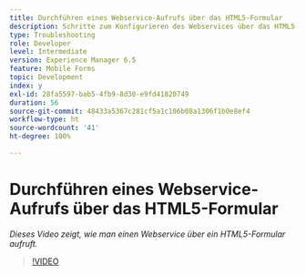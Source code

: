 ```yaml
---
title: Durchführen eines Webservice-Aufrufs über das HTML5-Formular
description: Schritte zum Konfigurieren des Webservices über das HTML5-Formular
type: Troubleshooting
role: Developer
level: Intermediate
version: Experience Manager 6.5
feature: Mobile Forms
topic: Development
index: y
exl-id: 28fa5597-bab5-4fb9-8d30-e9fd41820749
duration: 56
source-git-commit: 48433a5367c281cf5a1c106b08a1306f1b0e8ef4
workflow-type: ht
source-wordcount: '41'
ht-degree: 100%

---
```


# Durchführen eines Webservice-Aufrufs über das HTML5-Formular

*Dieses Video zeigt, wie man einen Webservice über ein HTML5-Formular aufruft.*

>[!VIDEO](https://video.tv.adobe.com/v/335505?quality=12&learn=on)
